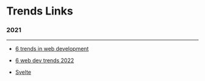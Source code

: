 # Trends Links

### 2021
-------
- [6 trends in web development](https://medium.com/codica/top-6-latest-trends-in-web-development-to-outline-2021-a327dfde8c5c)
- [6 web dev trends 2022](https://flux-technologies.medium.com/top-6-web-development-trends-to-look-out-for-in-2022-4c3ec47ec43b)

- [Svelte](https://svelte.dev)